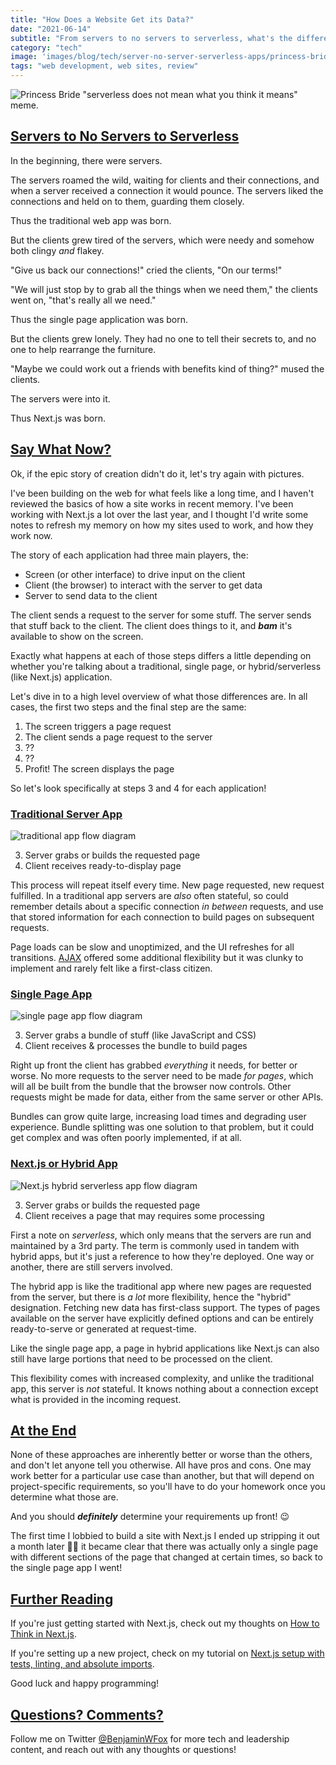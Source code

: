 ```yaml
---
title: "How Does a Website Get its Data?"
date: "2021-06-14"
subtitle: "From servers to no servers to serverless, what's the difference and how does it impact how the client gets data?"
category: "tech"
image: 'images/blog/tech/server-no-server-serverless-apps/princess-bride-serverless-meme.jpg'
tags: "web development, web sites, review"
---
```


![Princess Bride "serverless does not mean what you think it means" meme.](/public/images/blog/tech/server-no-server-serverless-apps/princess-bride-serverless-meme.jpg)

## [Servers to No Servers to Serverless](#servers-to-no-servers-to-serverless)

In the beginning, there were servers.

The servers roamed the wild, waiting for clients and their connections, and when a server received a connection it would pounce. The servers liked the connections and held on to them, guarding them closely.

Thus the traditional web app was born.

But the clients grew tired of the servers, which were needy and somehow both clingy *and* flakey.

"Give us back our connections!" cried the clients, "On our terms!"

"We will just stop by to grab all the things when we need them," the clients went on, "that's really all we need."

Thus the single page application was born.

But the clients grew lonely. They had no one to tell their secrets to, and no one to help rearrange the furniture.

"Maybe we could work out a friends with benefits kind of thing?" mused the clients.

The servers were into it.

Thus Next.js was born.

## [Say What Now?](#say-what-now)

Ok, if the epic story of creation didn't do it, let's try again with pictures.

I've been building on the web for what feels like a long time, and I haven't reviewed the basics of how a site works in recent memory. I've been working with Next.js a lot over the last year, and I thought I'd write some notes to refresh my memory on how my sites used to work, and how they work now.

The story of each application had three main players, the:
- Screen (or other interface) to drive input on the client
- Client (the browser) to interact with the server to get data
- Server to send data to the client

The client sends a request to the server for some stuff. The server sends that stuff back to the client. The client does things to it, and ***bam*** it's available to show on the screen.

Exactly what happens at each of those steps differs a little depending on whether you're talking about a traditional, single page, or hybrid/serverless (like Next.js) application.

Let's dive in to a high level overview of what those differences are. In all cases, the first two steps and the final step are the same:

1. The screen triggers a page request
2. The client sends a page request to the server
3. ??
4. ??
5. Profit! The screen displays the page

So let's look specifically at steps 3 and 4 for each application!

### [Traditional Server App](#traditional-server-app)

![traditional app flow diagram](/public/images/blog/tech/server-no-server-serverless-apps/traditional-app.jpg)

3. Server grabs or builds the requested page
4. Client receives ready-to-display page

This process will repeat itself every time. New page requested, new request fulfilled. In a traditional app servers are *also* often stateful, so could remember details about a specific connection *in between* requests, and use that stored information for each connection to build pages on subsequent requests.

Page loads can be slow and unoptimized, and the UI refreshes for all transitions. [AJAX](https://en.wikipedia.org/wiki/Ajax_(programming)) offered some additional flexibility but it was clunky to implement and rarely felt like a first-class citizen.

### [Single Page App](#single-page-app)

![single page app flow diagram](/public/images/blog/tech/server-no-server-serverless-apps/single-page-app.jpg)

3. Server grabs a bundle of stuff (like JavaScript and CSS)
4. Client receives & processes the bundle to build pages

Right up front the client has grabbed *everything* it needs, for better or worse. No more requests to the server need to be made *for pages*, which will all be built from the bundle that the browser now controls. Other requests might be made for data, either from the same server or other APIs.

Bundles can grow quite large, increasing load times and degrading user experience. Bundle splitting was one solution to that problem, but it could get complex and was often poorly implemented, if at all.

### [Next.js or Hybrid App](#nextjs-or-hybrid-app)

![Next.js hybrid serverless app flow diagram](/public/images/blog/tech/server-no-server-serverless-apps/hybrid-serverless-app.jpg)

3. Server grabs or builds the requested page
4. Client receives a page that may requires some processing

First a note on *serverless*, which only means that the servers are run and maintained by a 3rd party. The term is commonly used in tandem with hybrid apps, but it's just a reference to how they're deployed. One way or another, there are still servers involved.

The hybrid app is like the traditional app where new pages are requested from the server, but there is *a lot* more flexibility, hence the "hybrid" designation. Fetching new data has first-class support. The types of pages available on the server have explicitly defined options and can be entirely ready-to-serve or generated at request-time. 

Like the single page app, a page in hybrid applications like Next.js can also still have large portions that need to be processed on the client.

This flexibility comes with increased complexity, and unlike the traditional app, this server is *not* stateful. It knows nothing about a connection except what is provided in the incoming request.

## [At the End](#at-the-end)

None of these approaches are inherently better or worse than the others, and don't let anyone tell you otherwise. All have pros and cons. One may work better for a particular use case than another, but that will depend on project-specific requirements, so you'll have to do your homework once you determine what those are.

And you should ***definitely*** determine your requirements up front! 😉

The first time I lobbied to build a site with Next.js I ended up stripping it out a month later 🤦‍♂️ it became clear that there was actually only a single page with different sections of the page that changed at certain times, so back to the single page app I went!

## [Further Reading](#further-reading)

If you're just getting started with Next.js, check out my thoughts on [How to Think in Next.js]().

If you're setting up a new project, check on my tutorial on [Next.js setup with tests, linting, and absolute imports](https://benjaminwfox.com/blog/tech/nextjs-setup-config-testing-linting-absolute-imports).

Good luck and happy programming!

## [Questions? Comments?](#questions-comments)

Follow me on Twitter [@BenjaminWFox](https://twitter.com/BenjaminWFox) for more tech and leadership content, and reach out with any thoughts or questions!
